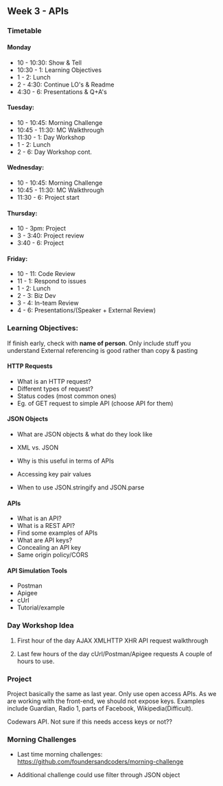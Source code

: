 ## Week 3 - APIs

### Timetable

#### Monday
  - 10 - 10:30: Show & Tell
  - 10:30 - 1: Learning Objectives
  - 1 - 2: Lunch
  - 2 - 4:30: Continue LO's & Readme
  - 4:30 - 6: Presentations & Q+A's 
  
#### Tuesday:
  - 10 - 10:45: Morning Challenge
  - 10:45 - 11:30: MC Walkthrough
  - 11:30 - 1: Day Workshop 
  - 1 - 2: Lunch
  - 2 - 6: Day Workshop cont.

#### Wednesday:
  - 10 - 10:45: Morning Challenge
  - 10:45 - 11:30: MC Walkthrough
  - 11:30 - 6: Project start

#### Thursday:
  - 10 - 3pm: Project
  - 3 - 3:40: Project review
  - 3:40 - 6: Project

#### Friday:
  - 10 - 11: Code Review
  - 11 - 1: Respond to issues
  - 1 - 2: Lunch
  - 2 - 3: Biz Dev
  - 3 - 4: In-team Review
  - 4 - 6: Presentations/(Speaker + External Review)


### Learning Objectives:

If finish early, check with **name of person**.
Only include stuff you understand
External referencing is good rather than copy & pasting

#### HTTP Requests
  - What is an HTTP request?
  - Different types of request?
  - Status codes (most common ones)
  - Eg. of GET request to simple API (choose API for them)

#### JSON Objects
  - What are JSON objects & what do they look like
  - XML vs. JSON
  - Why is this useful in terms of APIs
  - Accessing key pair values
  
  - When to use JSON.stringify and JSON.parse

#### APIs
  - What is an API?
  - What is a REST API?
  - Find some examples of APIs
  - What are API keys?
  - Concealing an API key
  - Same origin policy/CORS

#### API Simulation Tools
  - Postman
  - Apigee
  - cUrl
  - Tutorial/example

### Day Workshop Idea

1) First hour of the day AJAX XMLHTTP XHR API request walkthrough

2) Last few hours of the day cUrl/Postman/Apigee requests A couple of hours to use.

### Project

Project basically the same as last year.
Only use open access APIs. As we are working with the front-end, we should not expose keys. Examples include Guardian, Radio 1, parts of Facebook, Wikipedia(Difficult). 

Codewars API. Not sure if this needs access keys or not??

### Morning Challenges

- Last time morning challenges: https://github.com/foundersandcoders/morning-challenge

-  Additional challenge could use  filter through JSON object
